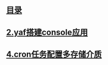 ## [目录](https://github.com/jhq0113/yafr/blob/master/docs/index.md)

## [2.yaf搭建console应用](https://github.com/jhq0113/yafr/blob/master/docs/cron/2.yaf搭建console应用.md)

## [4.cron任务配置多存储介质](https://github.com/jhq0113/yafr/blob/master/docs/cron/4.cron任务配置多存储介质.md)